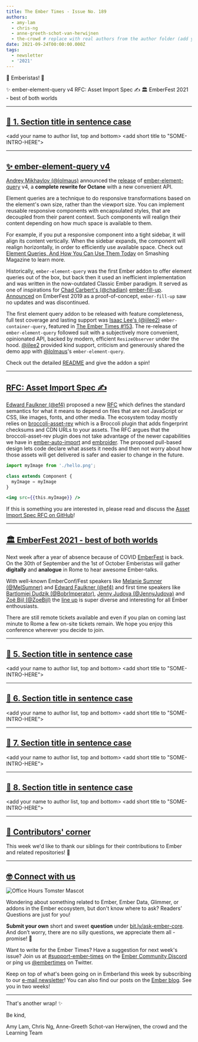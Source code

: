 ```yaml
---
title: The Ember Times - Issue No. 189
authors:
  - amy-lam
  - chris-ng
  - anne-greeth-schot-van-herwijnen
  - the-crowd # replace with real authors from the author folder (add yourself if you're not there)
date: 2021-09-24T00:00:00.000Z
tags:
  - newsletter
  - '2021'
---
```


👋 Emberistas! 🐹

<SOME-INTRO-HERE-TO-KEEP-THEM-SUBSCRIBERS-READING>
✨ ember-element-query v4
RFC: Asset Import Spec ✍️
🏛️ EmberFest 2021 - best of both worlds

---

## [🐹 1. Section title in sentence case](section-url)

<change section title emoji>
<consider adding some bold to your paragraph>
<add the contributor in the post in format "FirstName LastName (@githubUserName)" linked to their GitHub account>
<please include link to external article/repo/etc in paragraph / body text, not just header title above>

<add your name to author list, top and bottom>
<add short title to "SOME-INTRO-HERE">

---

## [✨ ember-element-query v4](https://github.com/lolmaus/ember-element-query/)

[Andrey Mikhaylov (@lolmaus)](https://github.com/lolmaus) announced the [release](https://twitter.com/lolmaus_en/status/1424083417591914499) of [ember-element-query](https://github.com/lolmaus/ember-element-query/) v4, a **complete rewrite for Octane** with a new convenient API.

Element queries are a technique to do responsive transformations based on the element's own size, rather than the viewport size. You can implement reusable responsive components with encapsulated styles, that are decoupled from their parent context. Such components will realign their content depending on how much space is available to them.

For example, if you put a responsive component into a tight sidebar, it will align its content vertically. When the sidebar expands, the component will realign horizontally, in order to efficiently use available space. Check out [Element Queries, And How You Can Use Them Today](https://www.smashingmagazine.com/2016/07/how-i-ended-up-with-element-queries-and-how-you-can-use-them-today/) on Smashing Magazine to learn more.

Historically, `ember-element-query` was the first Ember addon to offer element queries out of the box, but back then it used an inefficient implementation and was written in the now-outdated Classic Ember paradigm. It served as one of inspirations for [Chad Carbert's (@chadian)](https://github.com/chadian) [ember-fill-up](https://github.com/chadian/ember-fill-up). [Announced](https://www.youtube.com/watch?v=RIdjk9_RSBY) on EmberFest 2019 as a proof-of-concept, `ember-fill-up` saw no updates and was discontinued.

The first element query addon to be released with feature completeness, full test coverage and lasting support was [Isaac Lee's (@ijlee2)](https://github.com/ijlee2/) `ember-container-query`, featured in [The Ember Times #153](https://blog.emberjs.com/the-ember-times-issue-153/). The re-release of `ember-element-query` followed suit with a subjectively more convenient, opinionated API, backed by modern, efficient `ResizeObserver` under the hood. [@ijlee2](https://github.com/ijlee2/) provided kind support, criticism and generously shared the demo app with [@lolmaus](https://github.com/lolmaus)'s `ember-element-query`.

Check out the detailed [README](https://github.com/lolmaus/ember-element-query/) and give the addon a spin!

---

## [RFC: Asset Import Spec ✍️](https://github.com/emberjs/rfcs/pull/763)

[Edward Faulkner (@ef4)](https://github.com/ef4) proposed a new [RFC](https://github.com/emberjs/rfcs/pull/763) which defines the standard semantics for what it means to depend on files that are not JavaScript or CSS, like images, fonts, and other media. The ecosystem today mostly relies on [broccoli-asset-rev](https://github.com/ember-cli/broccoli-asset-rev) which is a Broccoli plugin that adds fingerprint checksums and CDN URLs to your assets. The RFC argues that the broccoli-asset-rev plugin does not take advantage of the newer capabilities we have in [ember-auto-import](https://github.com/ef4/ember-auto-import) and [embroider](https://github.com/embroider-build/embroider). The proposed pull-based design lets code declare what assets it needs and then not worry about how those assets will get delivered is safer and easier to change in the future.

```js
import myImage from './hello.png';

class extends Component {
  myImage = myImage
}
```

```hbs
<img src={{this.myImage}} />
```

If this is something you are interested in, please read and discuss the [Asset Import Spec RFC on GitHub](https://github.com/emberjs/rfcs/pull/763)!

---

## [🏛️ EmberFest 2021 - best of both worlds](https://emberfest.eu)

Next week after a year of absence because of COVID [EmberFest](https://emberfest.eu) is back. On the 30th of September and the 1st of October Emberistas will gather **digitally** and **analogue** in Rome to hear awesome Ember-talks.

With well-known EmberConf/Fest speakers like [Melanie Sumner (@MelSumner)](https://github.com/MelSumner) and [Edward Faulkner (@ef4)](https://github.com/ef4) and first time speakers like [Bartlomiej Dudzik (@BobrImperator)](https://github.com/BobrImperator), [Jenny Judova (@JennyJudova)](https://github.com/JennyJudova) and [Zoë Bijl (@ZoeBijl)](https://github.com/ZoeBijl) the [line up](https://emberfest.eu/schedule/) is super diverse and interesting for all Ember enthousiasts.

There are still remote tickets available and even if you plan on coming last minute to Rome a few on-site tickets remain. We hope you enjoy this conference wherever you decide to join.

---

## [🐹 5. Section title in sentence case](section-url)

<change section title emoji>
<consider adding some bold to your paragraph>
<add the contributor in the post in format "FirstName LastName (@githubUserName)" linked to their GitHub account>
<please include link to external article/repo/etc in paragraph / body text, not just header title above>

<add your name to author list, top and bottom>
<add short title to "SOME-INTRO-HERE">

---

## [🐹 6. Section title in sentence case](section-url)

<change section title emoji>
<consider adding some bold to your paragraph>
<add the contributor in the post in format "FirstName LastName (@githubUserName)" linked to their GitHub account>
<please include link to external article/repo/etc in paragraph / body text, not just header title above>

<add your name to author list, top and bottom>
<add short title to "SOME-INTRO-HERE">

---

## [🐹 7. Section title in sentence case](section-url)

<change section title emoji>
<consider adding some bold to your paragraph>
<add the contributor in the post in format "FirstName LastName (@githubUserName)" linked to their GitHub account>
<please include link to external article/repo/etc in paragraph / body text, not just header title above>

<add your name to author list, top and bottom>
<add short title to "SOME-INTRO-HERE">

---

## [🐹 8. Section title in sentence case](section-url)

<change section title emoji>
<consider adding some bold to your paragraph>
<add the contributor in the post in format "FirstName LastName (@githubUserName)" linked to their GitHub account>
<please include link to external article/repo/etc in paragraph / body text, not just header title above>

<add your name to author list, top and bottom>
<add short title to "SOME-INTRO-HERE">

---

## [👏 Contributors' corner](https://guides.emberjs.com/release/contributing/repositories/)

<p>This week we'd like to thank our siblings for their contributions to Ember and related repositories! 💖</p>

---

## [🤓 Connect with us](https://docs.google.com/forms/d/e/1FAIpQLScqu7Lw_9cIkRtAiXKitgkAo4xX_pV1pdCfMJgIr6Py1V-9Og/viewform)

<div class="blog-row">
  <img class="float-right small transparent padded" alt="Office Hours Tomster Mascot" title="Readers' Questions" src="/images/tomsters/officehours.png" />

  <p>Wondering about something related to Ember, Ember Data, Glimmer, or addons in the Ember ecosystem, but don't know where to ask? Readers’ Questions are just for you!</p>

  <p><strong>Submit your own</strong> short and sweet <strong>question</strong> under <a href="https://bit.ly/ask-ember-core" target="rq">bit.ly/ask-ember-core</a>. And don’t worry, there are no silly questions, we appreciate them all - promise! 🤞</p>

  <p>Want to write for the Ember Times? Have a suggestion for next week's issue? Join us at <a href="https://discordapp.com/channels/480462759797063690/485450546887786506">#support-ember-times</a> on the <a href="https://discord.gg/emberjs">Ember Community Discord</a> or ping us <a href="https://twitter.com/embertimes">@embertimes</a> on Twitter.</p>

  <p>Keep on top of what's been going on in Emberland this week by subscribing to our <a href="https://embertimes.substack.com/">e-mail newsletter</a>! You can also find our posts on the <a href="https://blog.emberjs.com/tag/newsletter">Ember blog</a>. See you in two weeks!</p>
</div>

---

That's another wrap! ✨

Be kind,

Amy Lam, Chris Ng, Anne-Greeth Schot-van Herwijnen, the crowd and the Learning Team
